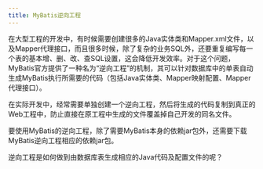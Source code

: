 ```yaml
---
title: MyBatis逆向工程
---
```


在大型工程的开发中，有时候需要创建很多的Java实体类和Mapper.xml文件，以及Mapper代理接口，而且很多时候，除了复杂的业务SQL外，还要重复编写每一个表的基本增、删、改、查SQL设置，这会降低开发效率。对于这个问题，MyBatis官方提供了一种名为“逆向工程”的机制，其可以针对数据库中的单表自动生成MyBatis执行所需要的代码（包括Java实体类、Mapper映射配置、Mapper代理接口）。

在实际开发中，经常需要单独创建一个逆向工程，然后将生成的代码复制到真正的Web工程中，防止直接在原工程中生成的文件覆盖掉自己开发的同名文件。

要使用MyBatis的逆向工程，除了需要MyBatis本身的依赖jar包外，还需要下载MyBatis逆向工程相应的依赖jar包。

逆向工程是如何做到由数据库表生成相应的Java代码及配置文件的呢？

